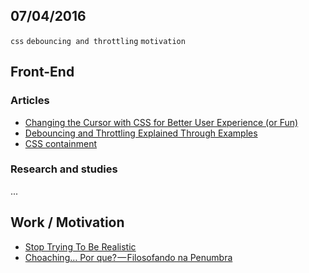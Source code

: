 07/04/2016
----------

`css` `debouncing and throttling` `motivation`


## Front-End

### Articles

- [Changing the Cursor with CSS for Better User Experience (or Fun)](https://css-tricks.com/using-css-cursors/)
- [Debouncing and Throttling Explained Through Examples](https://css-tricks.com/debouncing-throttling-explained-examples/)
- [CSS containment](https://justmarkup.com/log/2016/04/css-containment/)

### Research and studies

...

## Work / Motivation

- [Stop Trying To Be Realistic](https://medium.com/@dariusforoux/stop-trying-to-be-realistic-1f7f59cbf0bb#.cvbugtqgi)
- [Choaching… Por que? — Filosofando na Penumbra](https://medium.com/o-que-aprendi-com-a-vida/choaching-por-que-filosofando-na-penumbra-57aaf479950d#.tlsiosbf7)

 
